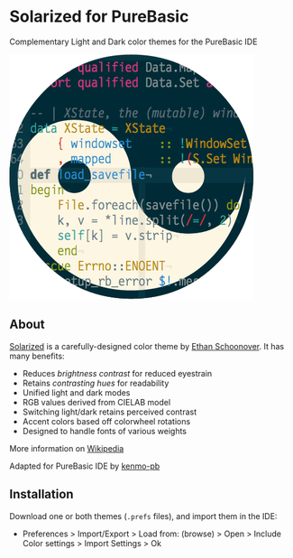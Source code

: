 # Solarized for PureBasic

Complementary Light and Dark color themes for the PureBasic IDE

![Solarized Preview](https://github.com/altercation/solarized/raw/master/img/solarized-yinyang.png)


## About

[Solarized](https://ethanschoonover.com/solarized/) is a carefully-designed color theme by [Ethan Schoonover](https://ethanschoonover.com/). It has many benefits:

- Reduces *brightness contrast* for reduced eyestrain
- Retains *contrasting hues* for readability
- Unified light and dark modes
- RGB values derived from CIELAB model
- Switching light/dark retains perceived contrast
- Accent colors based off colorwheel rotations
- Designed to handle fonts of various weights

More information on [Wikipedia](https://en.wikipedia.org/wiki/Solarized_(color_scheme))

Adapted for PureBasic IDE by [kenmo-pb](https://github.com/kenmo-pb)

## Installation

Download one or both themes (`.prefs` files), and import them in the IDE:

- Preferences > Import/Export > Load from: (browse) > Open > Include Color settings > Import Settings > Ok
